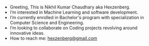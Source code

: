 - Greeting, This is Nikhil Kumar Chaudhary aka Hexzenberg.
- I’m interested in Machine Learning and software development.
- I’m currently enrolled in Bachelor's program with specialization in Computer Science and Engineering.
- I’m looking to collaborate on Coding projects revolving around innovative ideas.
- How to reach me: hexzenberg@gmail.com

<!---
Hexzenberg/Hexzenberg is a ✨ special ✨ repository because its `README.md` (this file) appears on your GitHub profile.
You can click the Preview link to take a look at your changes.
--->
